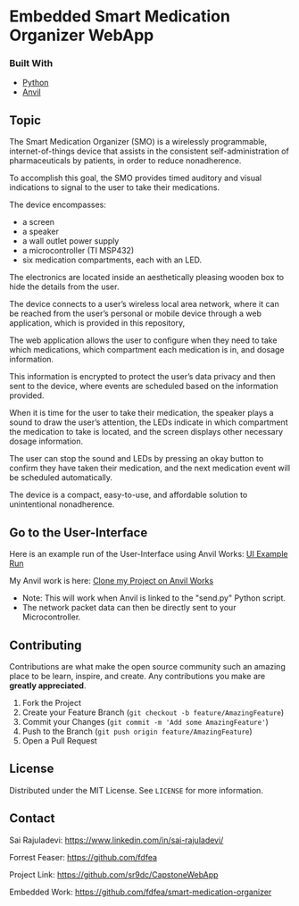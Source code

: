 # Embedded Smart Medication Organizer WebApp
<!--
*** Thanks for checking out my groups text lab. If you have a suggestion
*** that would make this better, please fork the repo and create a pull request
*** or simply open an issue with the tag "enhancement".
-->


### Built With

* [Python](https://python.org/)
* [Anvil](https://anvil.works/)


<!-- GETTING STARTED -->
## Topic
The Smart Medication Organizer (SMO) is a wirelessly programmable, internet-of-things device that assists in the consistent self-administration of pharmaceuticals by patients, in order to reduce nonadherence. 

To accomplish this goal, the SMO provides timed auditory and visual indications to signal to the user to take their medications. 

The device encompasses:
* a screen
* a speaker
* a wall outlet power supply
* a microcontroller (TI MSP432)
* six medication compartments, each with an LED. 

The electronics are located inside an aesthetically pleasing wooden box to hide the details from the user. 

The device connects to a user’s wireless local area network, where it can be reached from the user’s personal or mobile device through a web application, which is provided in this repository, 

The web application allows the user to configure when they need to take which medications, which compartment each medication is in, and dosage information. 

This information is encrypted to protect the user’s data privacy and then sent to the device, where events are scheduled based on the information provided. 

When it is time for the user to take their medication, the speaker plays a sound to draw the user’s attention, the LEDs indicate in which compartment the medication to take is located, and the screen displays other necessary dosage information. 

The user can stop the sound and LEDs by pressing an okay button to confirm they have taken their medication, and the next medication event will be scheduled automatically. 

The device is a compact, easy-to-use, and affordable solution to unintentional nonadherence. 


<!-- TAKE A LOOK -->
## Go to the User-Interface
Here is an example run of the User-Interface using Anvil Works: [UI Example Run](http://tiny.cc/6OhmsApartWebApp)

My Anvil work is here: [Clone my Project on Anvil Works](https://anvil.works/build#clone:WC2PRA4TH4CO5IYN=JDH7VHBT2BBORWIPNKJ2JNWJ)

* Note: This will work when Anvil is linked to the "send.py" Python script.
* The network packet data can then be directly sent to your Microcontroller. 


<!-- CONTRIBUTING -->
## Contributing

Contributions are what make the open source community such an amazing place to be learn, inspire, and create. Any contributions you make are **greatly appreciated**.

1. Fork the Project
2. Create your Feature Branch (`git checkout -b feature/AmazingFeature`)
3. Commit your Changes (`git commit -m 'Add some AmazingFeature'`)
4. Push to the Branch (`git push origin feature/AmazingFeature`)
5. Open a Pull Request



<!-- LICENSE -->
## License

Distributed under the MIT License. See `LICENSE` for more information.



<!-- CONTACT -->
## Contact

Sai Rajuladevi: https://www.linkedin.com/in/sai-rajuladevi/

Forrest Feaser: https://github.com/fdfea



Project Link: https://github.com/sr9dc/CapstoneWebApp

Embedded Work: https://github.com/fdfea/smart-medication-organizer







